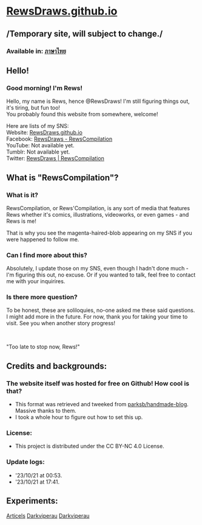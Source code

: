 # [RewsDraws.github.io](https://RewsDraws.github.io/)
## /Temporary site, will subject to change./

### Available in: [ภาษาไทย](https://RewsDraws.github.io/lang_thai)

## Hello!
### Good morning! I'm Rews!

Hello, my name is Rews, hence @RewsDraws!
</n> I'm still figuring things out, it's tiring, but fun too!<br>
You probably found this website from somewhere, welcome!<br>

Here are lists of my SNS:<br>
Website: [RewsDraws.github.io](https://RewsDraws.github.io/)<br>
Facebook: [RewsDraws - RewsCompilation](https://www.facebook.com/profile.php?id=61550556206736)<br>
YouTube: Not available yet.<br>
Tumblr: Not available yet.<br>
Twitter: [RewsDraws | RewsCompilation](https://twitter.com/RewsDraws)<br>

## What is "RewsCompilation"?
### What is it?

RewsCompilation, or Rews'Compilation, is any sort of media that features Rews whether it's comics, illustrations, videoworks, or even games - and Rews is me!

That is why you see the magenta-haired-blob appearing on my SNS if you were happened to follow me.
### Can I find more about this?
Absolutely, I update those on my SNS, even though I hadn't done much - I'm figuring this out, no excuse. Or if you wanted to talk, feel free to contact me with your inquirires.
### Is there more question?
To be honest, these are soliloquies, no-one asked me these said questions. I might add more in the future.
For now, thank you for taking your time to visit. See you when another story progress!


<br>

"Too late to stop now, Rews!"

## Credits and backgrounds:
### The website itself was hosted for free on Github! How cool is that?
* This format was retrieved and tweeked from [parksb/handmade-blog](https://github.com/parksb/handmade-blog). Massive thanks to them.
* I took a whole hour to figure out how to set this up.
### License:

* This project is distributed under the CC BY-NC 4.0 License.


### Update logs:
- '23/10/21 at 00:53.
- '23/10/21 at 17:41.

## Experiments:
<a href="https://rewsdraws.github.io/articels/">Articels</a>
<a href="https://www.youtube.com/watch?v=KizE0mtLEe8">Darkviperau</a>
<a href="https://www.youtube.com/watch?v=KizE0mtLEe8">Darkviperau</a>